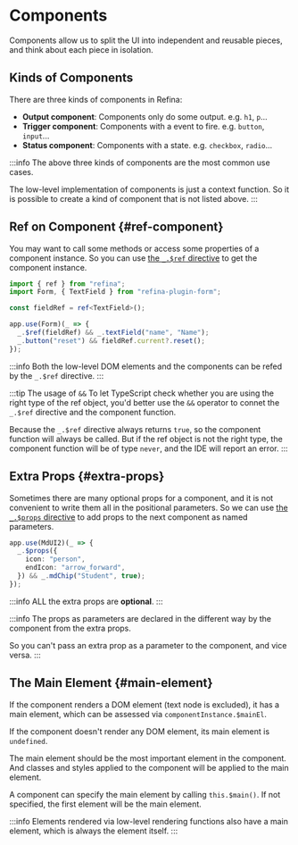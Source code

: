 # Components

Components allow us to split the UI into independent and reusable pieces, and think about each piece in isolation.

## Kinds of Components

There are three kinds of components in Refina:

- **Output component**: Components only do some output. e.g. `h1`, `p`...
- **Trigger component**: Components with a event to fire. e.g. `button`, `input`...
- **Status component**: Components with a state. e.g. `checkbox`, `radio`...

:::info
The above three kinds of components are the most common use cases.

The low-level implementation of components is just a context function. So it is possible to create a kind of component that is not listed above.
:::

## Ref on Component {#ref-component}

You may want to call some methods or access some properties of a component instance. So you can use [the `_.$ref` directive](../apis/directives.md#ref) to get the component instance.

```ts
import { ref } from "refina";
import Form, { TextField } from "refina-plugin-form";

const fieldRef = ref<TextField>();

app.use(Form)(_ => {
  _.$ref(fieldRef) && _.textField("name", "Name");
  _.button("reset") && fieldRef.current?.reset();
});
```

:::info
Both the low-level DOM elements and the components can be refed by the `_.$ref` directive.
:::

:::tip The usage of `&&`
To let TypeScript check whether you are using the right type of the ref object, you'd better use the `&&` operator to connet the `_.$ref` directive and the component function.

Because the `_.$ref` directive always returns `true`, so the component function will always be called. But if the ref object is not the right type, the component function will be of type `never`, and the IDE will report an error.
:::

## Extra Props {#extra-props}

Sometimes there are many optional props for a component, and it is not convenient to write them all in the positional parameters. So we can use [the `_.$props` directive](../apis/directives.md#props) to add props to the next component as named parameters.

```ts
app.use(MdUI2)(_ => {
  _.$props({
    icon: "person",
    endIcon: "arrow_forward",
  }) && _.mdChip("Student", true);
});
```

:::info
ALL the extra props are **optional**.
:::

:::info
The props as parameters are declared in the different way by the component from the extra props.

So you can't pass an extra prop as a parameter to the component, and vice versa.
:::

## The Main Element {#main-element}

If the component renders a DOM element (text node is excluded), it has a main element, which can be assessed via `componentInstance.$mainEl`.

If the component doesn't render any DOM element, its main element is `undefined`.

The main element should be the most important element in the component. And classes and styles applied to the component will be applied to the main element.

A component can specify the main element by calling `this.$main()`. If not specified, the first element will be the main element.

:::info
Elements rendered via low-level rendering functions also have a main element, which is always the element itself.
:::
